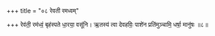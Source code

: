 +++
title = "०८ रेवती रमध्वम्"

+++
रेव॑ती॒ रम॑ध्वं॒ बृह॑स्पते धा॒रया॒ वसू॑नि। ऋ॒तस्य॑ त्वा देवहविः॒ पाशे॑न प्रति॑मुञ्चामि॒ धर्षा॒ मानु॑षः ॥८॥